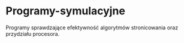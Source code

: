 # Programy-symulacyjne
Programy sprawdzające efektywność algorytmów stronicowania oraz przydziału procesora.
